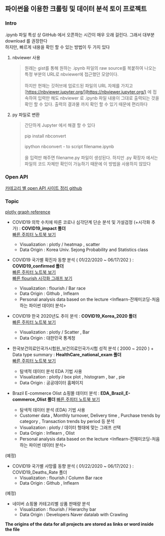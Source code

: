 ## 파이썬을 이용한 크롤링 및 데이터 분석 토이 프로젝트 

### Intro

.ipynb 파일 특성 상 GitHub 에서 오픈하는 시간이 매우 오래 걸린다. 그래서 대부분 download 를 권장한다  
하지만, 빠르게 내용을 확인 할 수 있는 방법이 두 가지 있다 
    
1. nbviewer 사용 
    
    > 원래는 gist를 통해 원하는 .ipynb 파일의 raw source를 복붙하여 나오는 특정 부분의 URL로 nbviewer에 접근했던 모양이다. <br><br>
    하지만 현재는 깃허브에 업로드된 파일의 URL 자체를 가지고 [https://nbviewer.jupyter.org/](https://nbviewer.jupyter.org/) 에 접속하여 입력만 해도 
    nbviewer 로 .ipynb 파일 내용이 그대로 출력되는 것을 확인 할 수 있다. 출력의 결과물 까지 확인 할 수 있기 때문에 편리하다 
    
2. py 파일로 변환 

    > 간단하게 Jupyter 에서 해결 할 수 있다 <br><br>
      pip install nbconvert <br><br>
      ipython nbconvert - to script filename.ipynb <br><br>
      을 입력만 해주면 filename.py 파일이 생성된다. 하지만 .py 확장자 에서는 파일의 코드 자체만 확인이 가능하기 때문에 이 방법을 사용하지 않았다
      
### Open API 

[카테고리 별 open API 사이트 정리 github](https://github.com/dl0312/open-apis-korea#%EA%B3%BC%ED%95%99--%EC%88%98%ED%95%99)

### Topic

[plotly graph reference](https://plotly.com/python/reference/)

* COVID19 의학 수치에 따른 코로나 심각단계 단순 분석 및 가설검정 (+시각화 추가) : __COVID19_impact 폴더__   
[빠른 주피터 노트북 보기](https://nbviewer.jupyter.org/github/Jin-Baek/Py.Crawling_Analysis/blob/main/COVID19_impact/COVID19_impact.ipynb)
  * Visualization : plotly / heatmap , scatter
  * Data Origin : Korea Univ. Sejong Probability and Statistics class

* COVID19 국가별 확진자 동향 분석 ( 01/22/2020 ~ 06/17/202 ) : __COVID19_confirmed 폴더__  
[빠른 주피터 노트북 보기](https://nbviewer.jupyter.org/gist/Jin-Baek/e48d574c14870472ad93fcd0ed77380e)  
[빠른 flourish 시각화 그래프 보기](https://public.flourish.studio/visualisation/4783794/)
  * Visualization : flourish / Bar race 
  * Data Origin : Github , Inflearn
  * Personal analysis data based on the lecture <Inflearn-잔재미코딩-처음하는 파이썬 데이터 분석>
  
  
* COVID19 한국 2020년도 추이 분석 : __COVID19_Korea_2020 폴더__   
[빠른 주피터 노트북 보기](https://nbviewer.jupyter.org/github/Jin-Baek/Py.Crawling_Analysis/blob/d76c5fe4364ba5092f7fc874a77371dcf5a695cc/COVID19_Korea_2020/COVID19-korea_info_2020.ipynb)
  * Visualization : plotly / Scatter , Bar
  * Data Origin : 대한민국 통계청 
  
  
* 한국보건의료인국가시험원_보건의료인국가시험 성적 분석 ( 2000 ~ 2020 ) + Data type summary :  __HealthCare_national_exam 폴더__   
[빠른 주피터 노트북 보기](https://nbviewer.jupyter.org/github/Jin-Baek/Py.Crawling_Analysis/blob/main/HealthCare_national_exam/EDA_HealthCare_test.ipynb)
  * 탐색적 데이터 분석 EDA 기법 사용
  * Visualization : plotly / box plot , histogram , bar , pie
  * Data Origin : 공공데이터 홈페이지 
  
* Brazil E-commerce Olist 쇼핑몰 데이터 분석 : __EDA_Brazil_E-commerce_Olist 폴더__ 
[빠른 주피터 노트북 보기](https://nbviewer.jupyter.org/github/Jin-Baek/Py.Crawling_Analysis/blob/main/EDA_Brazil_E-commerce_Olist/EDA_e-commerce.ipynb#Analysis-of-customers-residential-area)
  * 탐색적 데이터 분석 (EDA) 기법 사용
  * Customer data , Monthly turnover, Delivery time , Purchase trends by category , Transaction trends by period 등 분석 
  * Visualization : plotly / 데이터 형태에 맞는 그래프 선택 
  * Data Origin : Inflearn , Olist 
  * Personal analysis data based on the lecture <Inflearn-잔재미코딩-처음하는 파이썬 데이터 분석>
  
(예정)
* COVID19 국가별 사망률 동향 분석 ( 01/22/2020 ~ 06/17/202 ) : COVID19_Deaths_Rate 폴더 
  * Visualization : flourish / Column Bar race
  * Data Origin : Github , Inflearn 

(예정)
* 네이버 쇼핑몰 카테고리별 상품 판매량 분석 
  * Visualization : flourish / Hierarchy bar 
  * Data Origin : Developers Naver datalab with Crawling

__The origins of the data for all projects are stored as links or word inside the file__
